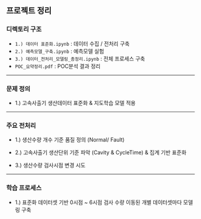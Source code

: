 ## 프로젝트 정리

### 디렉토리 구조
- `1.) 데이터 표준화.ipynb` : 데이터 수집 / 전처리 구축
- `2.) 예측모델_구축.ipynb` : 예측모델 실험
- `3.) 데이터_전처리_모델링_총정리.ipynb` : 전체 프로세스 구축
- `POC_요약정리.pdf` : POC분석 결과 정리 
---



### 문제 정의

- 1.) 고속사출기 생산데이터 표준화 & 지도학습 모델 적용 
---

### 주요 전처리 
  - 1.) 생산수량 개수 기준 품질 정의 (Normal/ Fault) 

  - 2.) 고속사출기 생산단위 기준 파악 (Cavity & CycleTime) & 집계 기반 표준화

  - 3.) 생산수량 검사시점 변경 시도 

---
### 학습 프로세스

  - 1.) 표준화 데이터셋 기반 0시점 ~ 6시점 검사 수량 이동된 개별 데이터셋마다 모델링 구축
